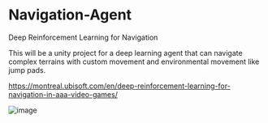# Navigation-Agent
Deep Reinforcement Learning for Navigation

This will be a unity project for a deep learning agent that can navigate complex terrains with custom movement and environmental movement like jump pads.

https://montreal.ubisoft.com/en/deep-reinforcement-learning-for-navigation-in-aaa-video-games/

![image](https://user-images.githubusercontent.com/43761327/209436717-2118ade9-7e2c-4311-a912-6fc8f5837004.png)
